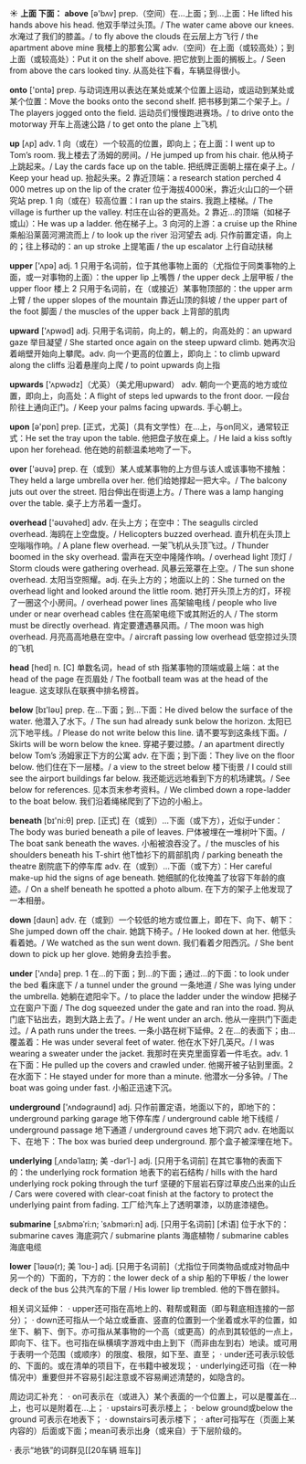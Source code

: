 ☀ <span class="category">**上面 下面：**</span>
<span class="vocabulary">**above**</span> [ə'bʌv] 
<span class="definition">prep.（空间）在…上面；到…上面：</span>He lifted his hands above his head. 他双手举过头顶。/ The water came above our knees. 水淹过了我们的膝盖。/ to fly above the clouds 在云层上方飞行 / the apartment above mine 我楼上的那套公寓 <span class="definition">adv.（空间）在上面（或较高处）；到上面（或较高处）：</span>Put it on the shelf above. 把它放到上面的搁板上。/ Seen from above the cars looked tiny. 从高处往下看，车辆显得很小。

<span class="vocabulary">**onto**</span> ['ɒntə] 
<span class="definition">prep. 与动词连用以表达在某处或某个位置上运动，或运动到某处或某个位置：</span>Move the books onto the second shelf. 把书移到第二个架子上。/ The players jogged onto the field. 运动员们慢慢跑进赛场。/ to drive onto the motorway 开车上高速公路 / to get onto the plane 上飞机

<span class="vocabulary">**up**</span> [ʌp] 
<span class="definition">adv. 1 向（或在）一个较高的位置，即向上；在上面：</span>I went up to Tom’s room. 我上楼去了汤姆的房间。/ He jumped up from his chair. 他从椅子上跳起来。/ Lay the cards face up on the table. 把纸牌正面朝上摆在桌子上。/ Keep your head up. 抬起头来。<span class="definition">2 靠近顶端：</span>a research station perched 4 000 metres up on the lip of the crater 位于海拔4000米，靠近火山口的一个研究站 <span class="definition">prep. 1 向（或在）较高位置：</span>I ran up the stairs. 我跑上楼梯。/ The village is further up the valley. 村庄在山谷的更高处。<span class="definition">2 靠近…的顶端（如梯子或山）：</span>He was up a ladder. 他在梯子上。<span class="definition">3 向河的上游：</span>a cruise up the Rhine 乘船沿莱茵河溯流而上 / to look up the river 沿河望去 <span class="definition">adj. 只作前置定语，向上的；往上移动的：</span>an up stroke 上提笔画 / the up escalator 上行自动扶梯

<span class="vocabulary">**upper**</span> ['ʌpə] 
<span class="definition">adj. 1 只用于名词前，位于其他事物上面的（尤指位于同类事物的上面，或一对事物的上面）：</span>the upper lip 上嘴唇 / the upper deck 上层甲板 / the upper floor 楼上 <span class="definition">2 只用于名词前，在（或接近）某事物顶部的：</span>the upper arm 上臂 / the upper slopes of the mountain 靠近山顶的斜坡 / the upper part of the foot 脚面 / the muscles of the upper back 上背部的肌肉

<span class="vocabulary">**upward**</span> ['ʌpwəd] 
<span class="definition">adj. 只用于名词前，向上的，朝上的，向高处的：</span>an upward gaze 举目凝望 / She started once again on the steep upward climb. 她再次沿着峭壁开始向上攀爬。<span class="definition">adv. 向一个更高的位置上，即向上：</span>to climb upward along the cliffs 沿着悬崖向上爬 / to point upwards 向上指

<span class="vocabulary">**upwards**</span> ['ʌpwədz]（尤英）（美尤用upward）
<span class="definition">adv. 朝向一个更高的地方或位置，即向上，向高处：</span>A flight of steps led upwards to the front door. 一段台阶往上通向正门。/ Keep your palms facing upwards. 手心朝上。

<span class="vocabulary">**upon**</span> [ə'pɒn] 
<span class="definition">prep. [正式，尤英]（具有文学性）在…上，与on同义，通常较正式：</span>He set the tray upon the table. 他把盘子放在桌上。/ He laid a kiss softly upon her forehead. 他在她的前额温柔地吻了一下。

<span class="vocabulary">**over**</span> ['əʊvə] 
<span class="definition">prep. 在（或到）某人或某事物的上方但与该人或该事物不接触：</span>They held a large umbrella over her. 他们给她撑起一把大伞。/ The balcony juts out over the street. 阳台伸出在街道上方。/ There was a lamp hanging over the table. 桌子上方吊着一盏灯。

<span class="vocabulary">**overhead**</span> ['əʊvəhed] 
<span class="definition">adv. 在头上方；在空中：</span>The seagulls circled overhead. 海鸥在上空盘旋。/ Helicopters buzzed overhead. 直升机在头顶上空嗡嗡作响。/ A plane flew overhead. 一架飞机从头顶飞过。/ Thunder boomed in the sky overhead. 雷声在天空中隆隆作响。/ overhead light 顶灯 / Storm clouds were gathering overhead. 风暴云笼罩在上空。/ The sun shone overhead. 太阳当空照耀。<span class="definition">adj. 在头上方的；地面以上的：</span>She turned on the overhead light and looked around the little room. 她打开头顶上方的灯，环视了一圈这个小房间。/ overhead power lines 高架输电线 / people who live under or near overhead cables 住在高架电缆下或其附近的人 / The storm must be directly overhead. 肯定要遭遇暴风雨。/ The moon was high overhead. 月亮高高地悬在空中。/ aircraft passing low overhead 低空掠过头顶的飞机

<span class="vocabulary">**head**</span> [hed] 
<span class="definition">n. [C] 单数名词，head of sth 指某事物的顶端或最上端：</span>at the head of the page 在页眉处 / The football team was at the head of the league. 这支球队在联赛中排名榜首。

<span class="vocabulary">**below**</span> [bɪ'ləʊ] 
<span class="definition">prep. 在…下面；到…下面：</span>He dived below the surface of the water. 他潜入了水下。/ The sun had already sunk below the horizon. 太阳已沉下地平线。/ Please do not write below this line. 请不要写到这条线下面。/ Skirts will be worn below the knee. 穿裙子要过膝。/ an apartment directly below Tom’s 汤姆家正下方的公寓 <span class="definition">adv. 在下面；到下面：</span>They live on the floor below. 他们住在下一层楼。/ a view to the street below 楼下街景 / I could still see the airport buildings far below. 我还能远远地看到下方的机场建筑。/ See below for references. 见本页末参考资料。/ We climbed down a rope-ladder to the boat below. 我们沿着绳梯爬到了下边的小船上。

<span class="vocabulary">**beneath**</span> [bɪ'ni:θ] 
<span class="definition">prep. [正式] 在（或到）…下面（或下方），近似于under：</span>The body was buried beneath a pile of leaves. 尸体被埋在一堆树叶下面。/ The boat sank beneath the waves. 小船被浪吞没了。/ the muscles of his shoulders beneath his T-shirt 他T恤衫下的肩部肌肉 / parking beneath the theatre 剧院底下的停车库 <span class="definition">adv. 在（或到）…下面（或下方）：</span>Her careful make-up hid the signs of age beneath. 她细腻的化妆掩盖了妆容下年龄的痕迹。/ On a shelf beneath he spotted a photo album. 在下方的架子上他发现了一本相册。

<span class="vocabulary">**down**</span> [daʊn] 
<span class="definition">adv. 在（或到）一个较低的地方或位置上，即在下、向下、朝下：</span>She jumped down off the chair. 她跳下椅子。/ He looked down at her. 他低头看着她。/ We watched as the sun went down. 我们看着夕阳西沉。/ She bent down to pick up her glove. 她俯身去捡手套。

<span class="vocabulary">**under**</span> ['ʌndə] 
<span class="definition">prep. 1 在…的下面；到…的下面；通过…的下面：</span>to look under the bed 看床底下 / a tunnel under the ground 一条地道 / She was lying under the umbrella. 她躺在遮阳伞下。/ to place the ladder under the window 把梯子立在窗户下面 / The dog squeezed under the gate and ran into the road. 狗从门底下钻出去，跑到大路上去了。/ He went under an arch. 他从一座拱门下面走过。/ A path runs under the trees. 一条小路在树下延伸。<span class="definition">2 在…的表面下；由…覆盖着：</span>He was under several feet of water. 他在水下好几英尺。/ I was wearing a sweater under the jacket. 我那时在夹克里面穿着一件毛衣。<span class="definition">adv. 1 在下面：</span>He pulled up the covers and crawled under. 他揭开被子钻到里面。<span class="definition">2 在水面下：</span>He stayed under for more than a minute. 他潜水一分多钟。/ The boat was going under fast. 小船正迅速下沉。

<span class="vocabulary">**underground**</span> ['ʌndəɡraʊnd] 
<span class="definition">adj. 只作前置定语，地面以下的，即地下的：</span>underground parking garage 地下停车库 / underground cable 地下线缆 / underground passage 地下通道 / underground caves 地下洞穴 <span class="definition">adv. 在地面以下、在地下：</span>The box was buried deep underground. 那个盒子被深埋在地下。
           
<span class="vocabulary">**underlying**</span> [ˌʌndəˈlaɪɪŋ; 美 -dərˈl-]
<span class="definition">adj. [只用于名词前] 在其它事物的表面下的：</span>the underlying rock formation 地表下的岩石结构 / hills with the hard underlying rock poking through the turf 坚硬的下层岩石穿过草皮凸出来的山丘 / Cars were covered with clear-coat finish at the factory to protect the underlying paint from fading. 工厂给汽车上了透明罩漆，以防底漆褪色。
           
<span class="vocabulary">**submarine**</span> [ˌsʌbməˈri:n; ˈsʌbməri:n]
<span class="definition">adj. [只用于名词前] [术语] 位于水下的：</span>submarine caves 海底洞穴 / submarine plants 海底植物 / submarine cables 海底电缆

<span class="vocabulary">**lower**</span> [ˈləʊə(r); 美 ˈloʊ-]
<span class="definition">adj. [只用于名词前]（尤指位于同类物品或成对物品中另一个的）下面的，下方的：</span>the lower deck of a ship 船的下甲板 / the lower deck of the bus 公共汽车的下层 / His lower lip trembled. 他的下唇在颤抖。

相关词义延伸：
· upper还可指在高地上的、鞋帮或鞋面（即与鞋底相连接的一部分）；
· down还可指从一个站立或垂直、竖直的位置到一个坐着或水平的位置，如坐下、躺下、倒下。亦可指从某事物的一个高（或更高）的点到其较低的一点上，即向下、往下。也可指在纵横填字游戏中由上到下（而非由左到右）地读。或可用于表明一个范围（或顺序）的限度、极限，如下至、直至；
· under还可表示较低的、下面的。或在清单的项目下，在书籍中被发现；
· underlying还可指（在一种情况中）重要但并不容易引起注意或不容易阐述清楚的，如隐含的。

周边词汇补充：
· on可表示在（或进入）某个表面的一个位置上，可以是覆盖在…上，也可以是附着在…上；
· upstairs可表示楼上；
· below ground或below the ground 可表示在地表下；
· downstairs可表示楼下；
· after可指写在（页面上某内容的）后面或下面；mean可表示出身（或来自）于下层阶级的。

· 表示“地铁”的词群见[[20车辆 班车]]
